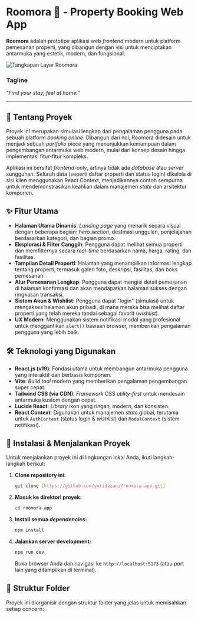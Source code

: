 # Roomora 🌌 - Property Booking Web App

**Roomora** adalah prototipe aplikasi web *frontend* modern untuk platform pemesanan properti, yang dibangun dengan visi untuk menciptakan antarmuka yang estetik, modern, dan fungsional.

![Tangkapan Layar Roomora](yuridazani/roomora-app/roomora-app-1eaf9cf97e5369891efd69de49a47b8a26f885b0/src/assets/image_56e499.jpg)

### Tagline
*"Find your stay, feel at home."*

---

## 📜 Tentang Proyek

Proyek ini merupakan simulasi lengkap dari pengalaman pengguna pada sebuah platform *booking online*. Dibangun dari nol, Roomora didesain untuk menjadi sebuah *portfolio piece* yang menunjukkan kemampuan dalam pengembangan antarmuka web modern, mulai dari konsep desain hingga implementasi fitur-fitur kompleks.

Aplikasi ini bersifat *frontend-only*, artinya tidak ada *database* atau *server* sungguhan. Seluruh data (seperti daftar properti dan status login) dikelola di sisi klien menggunakan React Context, menjadikannya contoh sempurna untuk mendemonstrasikan keahlian dalam manajemen *state* dan arsitektur komponen.

## ✨ Fitur Utama

-   **Halaman Utama Dinamis**: *Landing page* yang menarik secara visual dengan beberapa bagian: *hero section*, destinasi unggulan, penjelajahan berdasarkan kategori, dan bagian promo.
-   **Eksplorasi & Filter Canggih**: Pengguna dapat melihat semua properti dan memfilternya secara *real-time* berdasarkan nama, harga, rating, dan fasilitas.
-   **Tampilan Detail Properti**: Halaman yang menampilkan informasi lengkap tentang properti, termasuk galeri foto, deskripsi, fasilitas, dan boks pemesanan.
-   **Alur Pemesanan Lengkap**: Pengguna dapat mengisi detail pemesanan di halaman konfirmasi dan akan mendapatkan halaman sukses dengan ringkasan transaksi.
-   **Sistem Akun & Wishlist**: Pengguna dapat "login" (simulasi) untuk mengakses halaman akun pribadi, di mana mereka bisa melihat daftar properti yang telah mereka tandai sebagai favorit (*wishlist*).
-   **UX Modern**: Menggunakan sistem notifikasi modal yang profesional untuk menggantikan `alert()` bawaan browser, memberikan pengalaman pengguna yang lebih baik.

## 🛠️ Teknologi yang Digunakan

-   **React.js (v19)**: Fondasi utama untuk membangun antarmuka pengguna yang interaktif dan berbasis komponen.
-   **Vite**: *Build tool* modern yang memberikan pengalaman pengembangan super cepat.
-   **Tailwind CSS (via CDN)**: *Framework* CSS *utility-first* untuk mendesain antarmuka kustom dengan cepat.
-   **Lucide React**: *Library* ikon yang ringan, modern, dan konsisten.
-   **React Context**: Digunakan untuk manajemen *state* global, terutama untuk `AuthContext` (status login & *wishlist*) dan `ModalContext` (sistem notifikasi).

## 🚀 Instalasi & Menjalankan Proyek

Untuk menjalankan proyek ini di lingkungan lokal Anda, ikuti langkah-langkah berikut:

1.  **Clone repository ini:**
    ```bash
    git clone [https://github.com/yuridazani/roomora-app.git]
    ```
2.  **Masuk ke direktori proyek:**
    ```bash
    cd roomora-app
    ```
3.  **Install semua *dependencies*:**
    ```bash
    npm install
    ```
4.  **Jalankan server development:**
    ```bash
    npm run dev
    ```
    Buka browser Anda dan navigasi ke `http://localhost:5173` (atau port lain yang ditampilkan di terminal).

## 📁 Struktur Folder

Proyek ini diorganisir dengan struktur folder yang jelas untuk memisahkan setiap concern:
